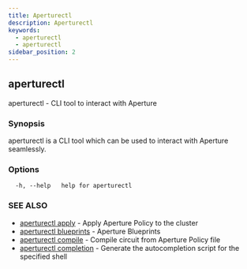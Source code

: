 ```yaml
---
title: Aperturectl
description: Aperturectl
keywords:
  - aperturectl
  - aperturectl
sidebar_position: 2
---
```


## aperturectl

aperturectl - CLI tool to interact with Aperture

### Synopsis

aperturectl is a CLI tool which can be used to interact with Aperture seamlessly.

### Options

```
  -h, --help   help for aperturectl
```

### SEE ALSO

- [aperturectl apply](aperturectl_apply.md) - Apply Aperture Policy to the cluster
- [aperturectl blueprints](aperturectl_blueprints.md) - Aperture Blueprints
- [aperturectl compile](aperturectl_compile.md) - Compile circuit from Aperture Policy file
- [aperturectl completion](aperturectl_completion.md) - Generate the autocompletion script for the specified shell

